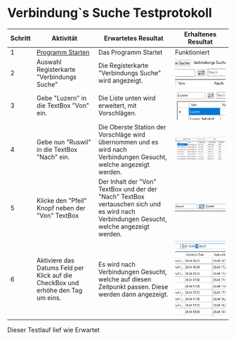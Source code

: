 # Verbindung\`s Suche Testprotokoll

| Schritt | Aktivität                                                                        | Erwartetes Resultat                                                                                                                      | Erhaltenes Resultat                         |
| ------- | -------------------------------------------------------------------------------- | ---------------------------------------------------------------------------------------------------------------------------------------- | ------------------------------------------- |
| 1       | [Programm Starten](../projekt-setup.md)                                          | Das Programm Startet                                                                                                                     | Funktioniert                                |
| 2       | Auswahl Registerkarte "Verbindungs Suche"                                        | Die Registerkarte "Verbindungs Suche" wird angezeigt.                                                                                    | ![](<../../.gitbook/assets/image (10).png>) |
| 3       | Gebe "Luzern" in die TextBox "Von" ein.                                          | Die Liste unten wird erweitert, mit Vorschlägen.                                                                                         | ![](<../../.gitbook/assets/image (7).png>)  |
| 4       | Gebe nun "Ruswil" in die TextBox "Nach" ein.                                     | Die Oberste Station der Vorschläge wird übernommen und es wird nach Verbindungen Gesucht, welche angezeigt werden.                       | ![](<../../.gitbook/assets/image (12).png>) |
| 5       | Klicke den "Pfeil" Knopf neben der "Von" TextBox                                 | Der Inhalt der "Von" TextBox und der der "Nach" TextBox vertauschen sich und es wird nach Verbindungen Gesucht, welche angezeigt werden. | ![](<../../.gitbook/assets/image (8).png>)  |
| 6       | Aktiviere das Datums Feld per Klick auf die CheckBox und erhöhe den Tag um eins. | Es wird nach Verbindungen Gesucht, welche auf diesen Zeitpunkt passen. Diese werden  dann angezeigt.                                     | ![](<../../.gitbook/assets/image (4).png>)  |

Dieser Testlauf lief wie Erwartet
